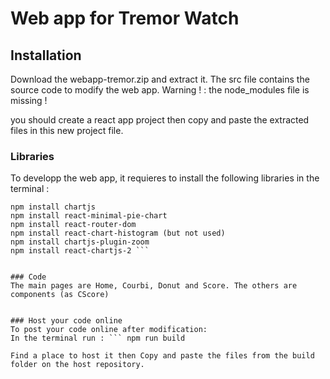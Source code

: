 # Web app for Tremor Watch

## Installation
Download the webapp-tremor.zip and extract it.
The src file contains the source code to modify the web app.
Warning ! : the node_modules file is missing ! 

you should create a react app project then copy and paste the extracted files in this new project file.

### Libraries
To developp the web app, it requieres to install the following libraries in the terminal :
``` npm install mathjs
npm install chartjs
npm install react-minimal-pie-chart
npm install react-router-dom
npm install react-chart-histogram (but not used)
npm install chartjs-plugin-zoom
npm install react-chartjs-2 ```


### Code
The main pages are Home, Courbi, Donut and Score. The others are components (as CScore)


### Host your code online
To post your code online after modification:
In the terminal run : ``` npm run build

Find a place to host it then Copy and paste the files from the build folder on the host repository.

